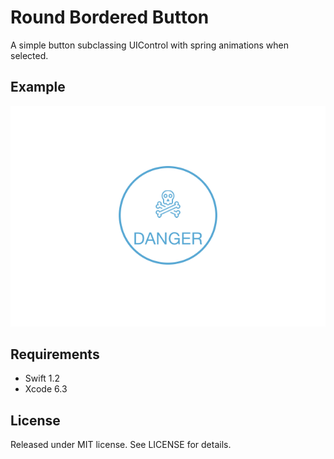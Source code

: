 # Round Bordered Button

A simple button subclassing UIControl with spring animations when selected.

## Example

![Example](./example.gif)

## Requirements

* Swift 1.2
* Xcode 6.3

## License

Released under MIT license. See LICENSE for details.